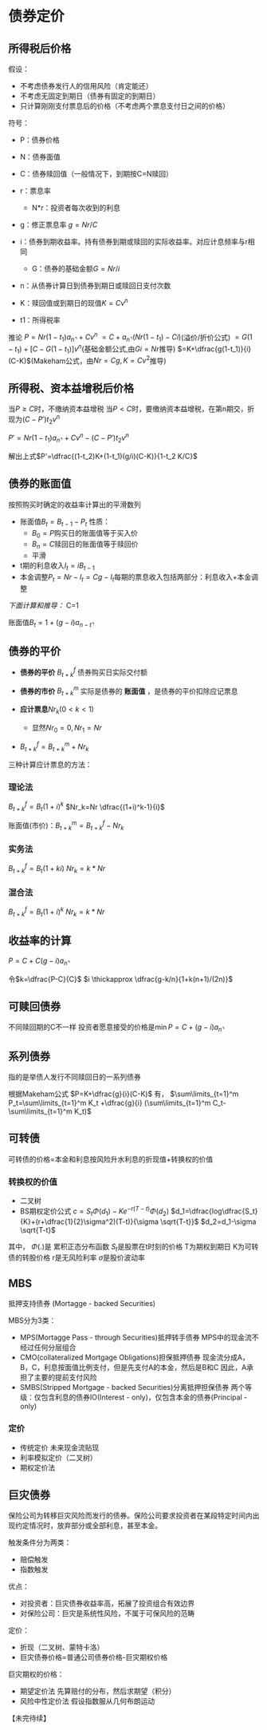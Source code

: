 # 债券定价
## 所得税后价格
假设：
- 不考虑债券发行人的信用风险（肯定能还）
- 不考虑无固定到期日（债券有固定的到期日）
- 只计算刚刚支付票息后的价格（不考虑两个票息支付日之间的价格）

符号：
- P：债券价格
- N：债券面值
- C：债券赎回值（一般情况下，到期按C=N赎回）
- r：票息率
    - N*r：投资者每次收到的利息
- g：修正票息率 $g=Nr/C$
- i：债券到期收益率。持有债券到期或赎回的实际收益率。对应计息频率与r相同
    - G：债券的基础金额$G=Nr/i$
- n：从债券计算日到债券到期日或赎回日支付次数
- K：赎回值或到期日的现值$K=Cv^n$

- t1：所得税率

推论
$P=Nr(1-t_1)a_{n\urcorner}+Cv^n$
$=C+a_{n\urcorner}(Nr(1-t_1)-Ci)$(溢价/折价公式)
$=G(1-t_1)+[C-G(1-t_1)]v^n$(基础金额公式,由$Gi=Nr$推导)
$=K+\dfrac{g(1-t_1)}{i}(C-K)$(Makeham公式，由$Nr=Cg,K=Cv^2$推导)

## 所得税、资本益增税后价格
当$P\geq C$时，不缴纳资本益增税
当$P < C$时，要缴纳资本益增税，在第n期交，折现为$(C-P')t_2 v^n$

$P'=Nr(1-t_1)a_{n\urcorner}+Cv^n-(C-P')t_2 v^n$

解出上式$P'=\dfrac{(1-t_2)K+(1-t_1)(g/i)(C-K)}{1-t_2 K/C}$

## 债券的账面值

按照购买时确定的收益率计算出的平滑数列

- 账面值$B_t=B_{t-1}-P_t$
性质：
    - $B_0=P$购买日的账面值等于买入价
    - $B_n=C$赎回日的账面值等于赎回价
    - 平滑
- t期的利息收入$I_t=iB_{t-1}$
- 本金调整$P_t=Nr-I_t=Cg-I_t$每期的票息收入包括两部分：利息收入+本金调整

*下面计算和推导：*
C=1

账面值$B_t=1+(g-i)a_{n-t \urcorner }$


## 债券的平价
- **债券的平价** $B^f_{t+k}$ 债券购买日实际交付额
- **债券的市价** $B^m_{t+k}$ 实际是债券的 **账面值** ，是债券的平价扣除应记票息

- **应计票息**$Nr_k(0<k<1)$
    - 显然$Nr_0=0,Nr_1=Nr$
- $B^f_{t+k}=B^m_{t+k}+Nr_k$

三种计算应计票息的方法：

### 理论法

$B^f_{t+k}=B_t (1+i)^k$
$Nr_k=Nr \dfrac{(1+i)^k-1}{i}$

账面值(市价)：$B^m_{t+k}=B^f_{t+k}-Nr_k$


### 实务法
$B^f_{t+k}=B_t(1+ki)$
$Nr_k=k*Nr$

### 混合法

$B^f_{t+k}=B_t(1+i)^k$
$Nr_k=k*Nr$

## 收益率的计算
$P=C+C(g-i)a_{n\urcorner}$

令$k=\dfrac{P-C}{C}$
$i \thickapprox \dfrac{g-k/n}{1+k(n+1)/(2n)}$
## 可赎回债券
不同赎回期的C不一样
投资者愿意接受的价格是$\min P=C+(g-i)a_{n\urcorner}$

## 系列债券
指的是举债人发行不同赎回日的一系列债券

根据Makeham公式
$P=K+\dfrac{g}{i}(C-K)$
有，
$\sum\limits_{t=1}^m P_t=\sum\limits_{t=1}^m K_t +\dfrac{g}{i} (\sum\limits_{t=1}^m C_t-\sum\limits_{t=1}^m K_t)$


## 可转债
可转债的价格=本金和利息按风险升水利息的折现值+转换权的价值


### 转换权的价值
- 二叉树
- BS期权定价公式
$c=S_t \Phi (d_1) -Ke^{-r(T-t)} \Phi(d_2)$
$d_1=\dfrac{log\dfrac{S_t}{K}+(r+\dfrac{1}{2}\sigma^2)(T-t)}{\sigma \sqrt{T-t}}$
$d_2=d_1-\sigma \sqrt{T-t}$

其中，
$\Phi(.)$是 累积正态分布函数
$S_t$是股票在t时刻的价格
T为期权到期日
K为可转债的转股价格
r是无风险利率
$\sigma$是股价波动率

## MBS
抵押支持债券
(Mortagge - backed Securities)

MBS分为3类：

- MPS(Mortagge Pass - through Securities)抵押转手债券
MPS中的现金流不经过任何分层组合
- CMO(collateralized Mortgage Obligations)担保抵押债券
现金流分成A，B，C，利息按面值比例支付，但是先支付A的本金，然后是B和C
因此，A承担了主要的提前支付风险
- SMBS(Stripped Mortgage - backed Securities)分离抵押担保债券
两个等级：仅包含利息的债券IO(Interest - only)，仅包含本金的债券(Principal - only)
### 定价
- 传统定价
未来现金流贴现
- 利率模拟定价（二叉树）
- 期权定价法


## 巨灾债券
保险公司为转移巨灾风险而发行的债券。保险公司要求投资者在某段特定时间内出现约定情况时，放弃部分或全部利息，甚至本金。

触发条件分为两类：
- 赔偿触发
- 指数触发

优点：
- 对投资者：巨灾债券收益率高，拓展了投资组合有效边界
- 对保险公司：巨灾是系统性风险，不属于可保风险的范畴

定价：
- 折现（二叉树、蒙特卡洛）
- 巨灾债券价格=普通公司债券价格-巨灾期权价格

巨灾期权的价格：
- 期望定价法
先算赔付的分布，然后求期望（积分）
- 风险中性定价法
假设指数服从几何布朗运动



































【未完待续】
